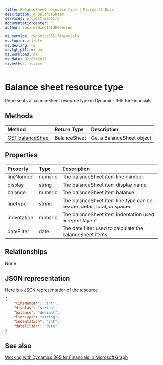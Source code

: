 ```yaml
---
title: BalanceSheet resource type | Microsoft Docs
description: A BalanceSheet.
services: project-madeira
documentationcenter: ''
author: SusanneWindfeldPedersen

ms.service: dynamics365-financials
ms.topic: article
ms.devlang: na
ms.tgt_pltfrm: na
ms.workload: na
ms.date: 02/03/2017
ms.author: solsen
---
```


# Balance sheet resource type
Represents a balanceSheet resource type in Dynamics 365 for Financials.

## Methods

| Method       | Return Type  |Description|
|:---------------|:--------|:----------|
|[GET balanceSheet](../api/dynamics_get_balancesheet.md)|BalanceSheet|Get a BalanceSheet object|

## Properties
| Property	   | Type	|Description|
|:---------------|:--------|:----------|
|lineNumber|numeric|The balanceSheet item line number.|
|display|string|The balanceSheet item display name.|
|balance|numeric|The balanceSheet item balance.|
|lineType|string|The balanceSheet item line type can be: header, detail, total, or spacer.|
|indentation|numeric|The balanceSheet item indentation used in report layout.|
|dateFilter|date|The date filter used to calculate the balanceSheet items.|


## Relationships
None

## JSON representation

Here is a JSON representation of the resource.


```json
{
    "lineNumber": "int",
    "display": "string",
    "balance": "decimal",
    "lineType": "string",
    "indentation": "int",
    "dateFilter": "date"
}

```
## See also
[Working with Dynamics 365 for Financials in Microsoft Graph](../resources/dynamics_overview.md) 
